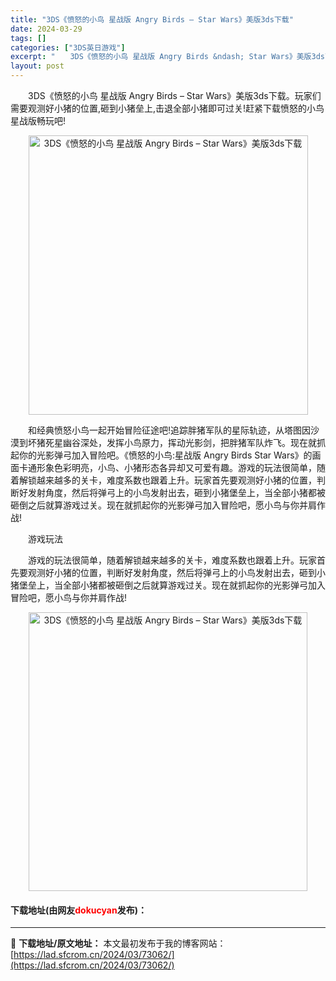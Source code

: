 ```yaml
---
title: "3DS《愤怒的小鸟 星战版 Angry Birds – Star Wars》美版3ds下载"
date: 2024-03-29
tags: []
categories: ["3DS英日游戏"]
excerpt: "　　3DS《愤怒的小鸟 星战版 Angry Birds &ndash; Star Wars》美版3ds下载。玩家们需要观测好小猪的位置,砸到小猪垒上,击退全部小猪即可过关!赶紧下载愤怒的小鸟星战版畅玩吧! 　　和经典愤怒小鸟一起开始冒险征途吧!追踪胖猪军队的星际轨迹，从塔图因沙漠到坏猪死星幽谷深处，&hellip;"
layout: post
---
```


 <p>　　3DS《愤怒的小鸟 星战版 Angry Birds &ndash; Star Wars》美版3ds下载。玩家们需要观测好小猪的位置,砸到小猪垒上,击退全部小猪即可过关!赶紧下载愤怒的小鸟星战版畅玩吧!</p> <p align="center"><img align="" border="0" src="https://lad.sfcrom.cn/wp-content/uploads/2024/03/20240329_660626b3ed2fc.png" width="447" alt="3DS《愤怒的小鸟 星战版 Angry Birds – Star Wars》美版3ds下载" /></p> <p>　　和经典愤怒小鸟一起开始冒险征途吧!追踪胖猪军队的星际轨迹，从塔图因沙漠到坏猪死星幽谷深处，发挥小鸟原力，挥动光影剑，把胖猪军队炸飞。现在就抓起你的光影弹弓加入冒险吧。《愤怒的小鸟:星战版 Angry Birds Star Wars》的画面卡通形象色彩明亮，小鸟、小猪形态各异却又可爱有趣。游戏的玩法很简单，随着解锁越来越多的关卡，难度系数也跟着上升。玩家首先要观测好小猪的位置，判断好发射角度，然后将弹弓上的小鸟发射出去，砸到小猪堡垒上，当全部小猪都被砸倒之后就算游戏过关。现在就抓起你的光影弹弓加入冒险吧，愿小鸟与你并肩作战!</p> <p>　　游戏玩法</p> <p>　　游戏的玩法很简单，随着解锁越来越多的关卡，难度系数也跟着上升。玩家首先要观测好小猪的位置，判断好发射角度，然后将弹弓上的小鸟发射出去，砸到小猪堡垒上，当全部小猪都被砸倒之后就算游戏过关。现在就抓起你的光影弹弓加入冒险吧，愿小鸟与你并肩作战!</p> <p align="center"><img align="" border="0" src="https://lad.sfcrom.cn/wp-content/uploads/2024/03/20240329_660626b4da8c0.png" width="446" alt="3DS《愤怒的小鸟 星战版 Angry Birds – Star Wars》美版3ds下载" /></p> <p><h4>下载地址(由网友<font color="red">dokucyan</font>发布)：</h4></p> 

---
📖 **下载地址/原文地址：** 本文最初发布于我的博客网站：[https://lad.sfcrom.cn/2024/03/73062/](https://lad.sfcrom.cn/2024/03/73062/)
